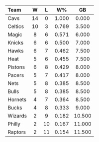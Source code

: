 | Team                             |  W  |  L  |  W%   |   GB   |
|:---------------------------------|:---:|:---:|:-----:|:------:|
| [](/r/clevelandcavs) Cavs        | 14  |  0  | 1.000 | 0.000  |
| [](/r/bostonceltics) Celtics     | 10  |  3  | 0.769 | 3.500  |
| [](/r/orlandomagic) Magic        |  8  |  6  | 0.571 | 6.000  |
| [](/r/nyknicks) Knicks           |  6  |  6  | 0.500 | 7.000  |
| [](/r/atlantahawks) Hawks        |  6  |  7  | 0.462 | 7.500  |
| [](/r/heat) Heat                 |  5  |  6  | 0.455 | 7.500  |
| [](/r/detroitpistons) Pistons    |  6  |  8  | 0.429 | 8.000  |
| [](/r/pacers) Pacers             |  5  |  7  | 0.417 | 8.000  |
| [](/r/gonets) Nets               |  5  |  8  | 0.385 | 8.500  |
| [](/r/chicagobulls) Bulls        |  5  |  8  | 0.385 | 8.500  |
| [](/r/charlottehornets) Hornets  |  4  |  7  | 0.364 | 8.500  |
| [](/r/mkebucks) Bucks            |  4  |  8  | 0.333 | 9.000  |
| [](/r/washingtonwizards) Wizards |  2  |  9  | 0.182 | 10.500 |
| [](/r/sixers) Philly             |  2  | 10  | 0.167 | 11.000 |
| [](/r/torontoraptors) Raptors    |  2  | 11  | 0.154 | 11.500 |